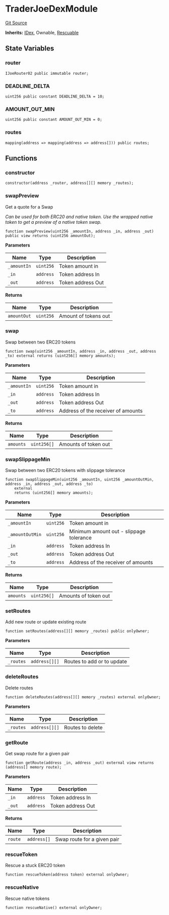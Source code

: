 # TraderJoeDexModule
[Git Source](https://github.com/HedgeFarm/smart-farmer/blob/992c3b4a8bc708d23c14656e504528c18f790128/contracts/dex/TraderJoeDexModule.sol)

**Inherits:**
[IDex](/contracts/dex/interface/IDex.sol/contract.IDex.md), Ownable, [Rescuable](/contracts/common/Rescuable.sol/contract.Rescuable.md)


## State Variables
### router

```solidity
IJoeRouter02 public immutable router;
```


### DEADLINE_DELTA

```solidity
uint256 public constant DEADLINE_DELTA = 10;
```


### AMOUNT_OUT_MIN

```solidity
uint256 public constant AMOUNT_OUT_MIN = 0;
```


### routes

```solidity
mapping(address => mapping(address => address[])) public routes;
```


## Functions
### constructor


```solidity
constructor(address _router, address[][] memory _routes);
```

### swapPreview

Get a quote for a Swap

*Can be used for both ERC20 and native token. Use the wrapped native token to get a preview of a native token swap.*


```solidity
function swapPreview(uint256 _amountIn, address _in, address _out) public view returns (uint256 amountOut);
```
**Parameters**

|Name|Type|Description|
|----|----|-----------|
|`_amountIn`|`uint256`| Token amount in|
|`_in`|`address`| Token address In|
|`_out`|`address`| Token address Out|

**Returns**

|Name|Type|Description|
|----|----|-----------|
|`amountOut`|`uint256`| Amount of tokens out|


### swap

Swap between two ERC20 tokens


```solidity
function swap(uint256 _amountIn, address _in, address _out, address _to) external returns (uint256[] memory amounts);
```
**Parameters**

|Name|Type|Description|
|----|----|-----------|
|`_amountIn`|`uint256`| Token amount in|
|`_in`|`address`| Token address In|
|`_out`|`address`| Token address Out|
|`_to`|`address`| Address of the receiver of amounts|

**Returns**

|Name|Type|Description|
|----|----|-----------|
|`amounts`|`uint256[]`| Amounts of token out|


### swapSlippageMin

Swap between two ERC20 tokens with slippage tolerance


```solidity
function swapSlippageMin(uint256 _amountIn, uint256 _amountOutMin, address _in, address _out, address _to)
    external
    returns (uint256[] memory amounts);
```
**Parameters**

|Name|Type|Description|
|----|----|-----------|
|`_amountIn`|`uint256`| Token amount in|
|`_amountOutMin`|`uint256`| Minimum amount out - slippage tolerance|
|`_in`|`address`| Token address In|
|`_out`|`address`| Token address Out|
|`_to`|`address`| Address of the receiver of amounts|

**Returns**

|Name|Type|Description|
|----|----|-----------|
|`amounts`|`uint256[]`| Amounts of token out|


### setRoutes

Add new route or update existing route


```solidity
function setRoutes(address[][] memory _routes) public onlyOwner;
```
**Parameters**

|Name|Type|Description|
|----|----|-----------|
|`_routes`|`address[][]`| Routes to add or to update|


### deleteRoutes

Delete routes


```solidity
function deleteRoutes(address[][] memory _routes) external onlyOwner;
```
**Parameters**

|Name|Type|Description|
|----|----|-----------|
|`_routes`|`address[][]`| Routes to delete|


### getRoute

Get swap route for a given pair


```solidity
function getRoute(address _in, address _out) external view returns (address[] memory route);
```
**Parameters**

|Name|Type|Description|
|----|----|-----------|
|`_in`|`address`| Token address In|
|`_out`|`address`| Token address Out|

**Returns**

|Name|Type|Description|
|----|----|-----------|
|`route`|`address[]`| Swap route for a given pair|


### rescueToken

Rescue a stuck ERC20 token


```solidity
function rescueToken(address token) external onlyOwner;
```

### rescueNative

Rescue native tokens


```solidity
function rescueNative() external onlyOwner;
```


